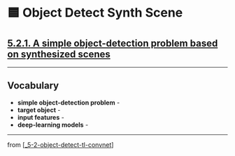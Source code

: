 # 🟦 Object Detect Synth Scene

## [**5.2.1.** A simple object-detection problem based on synthesized scenes](https://livebook.manning.com/book/deep-learning-with-javascript/chapter-5/170)

---

## **Vocabulary**

- **simple object-detection problem** -
- **target object** -
- **input features** -
- **deep-learning models** -

---
from [[_5-2-object-detect-tl-convnet]]

[//begin]: # "Autogenerated link references for markdown compatibility"
[_5-2-object-detect-tl-convnet]: _5-2-object-detect-tl-convnet.md "🟦 Object Detect TL ConvNet"
[//end]: # "Autogenerated link references"